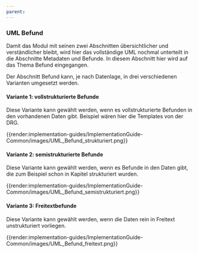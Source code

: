 ```yaml
---
parent:
---
```

### UML Befund
Damit das Modul mit seinen zwei Abschnitten übersichtlicher und verständlicher bleibt, wird hier das vollständige UML nochmal unterteilt in die Abschnitte Metadaten und Befunde. In diesem Abschnitt hier wird auf das Thema Befund eingegangen.

Der Abschnitt Befund kann, je nach Datenlage, in drei verschiedenen Varianten umgesetzt werden. 

#### Variante 1: vollstrukturierte Befunde

Diese Variante kann gewählt werden, wenn es vollstrukturierte Befunden in den vorhandenen Daten gibt. Beispiel wären hier die Templates von der DRG.

{{render:implementation-guides/ImplementationGuide-Common/images/UML_Befund_strukturiert.png}}

#### Variante 2: semistrukturierte Befunde

Diese Variante kann gewählt werden, wenn es Befunde in den Daten gibt, die zum Beispiel schon in Kapitel strukturiert wurden.

{{render:implementation-guides/ImplementationGuide-Common/images/UML_Befund_semistrukturiert.png}}

#### Variante 3: Freitextbefunde

Diese Variante kann gewählt werden, wenn die Daten rein in Freitext unstrukturiert vorliegen.

{{render:implementation-guides/ImplementationGuide-Common/images/UML_Befund_freitext.png}}
